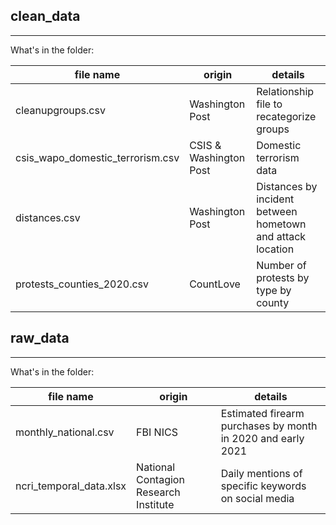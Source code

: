 ## clean_data

           
-------
           
What's in the folder: 
           
| file name | origin | details |
|-----|-----|-----|
|cleanupgroups.csv| Washington Post    |  Relationship file to recategorize groups   |
|csis_wapo_domestic_terrorism.csv|  CSIS & Washington Post   |  Domestic terrorism data   |
|distances.csv|  Washington Post   |  Distances by incident between hometown and attack location   |
|protests_counties_2020.csv|  CountLove   | Number of protests by type by county  |


## raw_data

-------
           
What's in the folder: 
           
| file name | origin | details |
|-----|-----|-----|
|monthly_national.csv|  FBI NICS   |  Estimated firearm purchases by month in 2020 and early 2021   |
|ncri_temporal_data.xlsx|  National Contagion Research Institute   |  Daily mentions of specific keywords on social media   |
